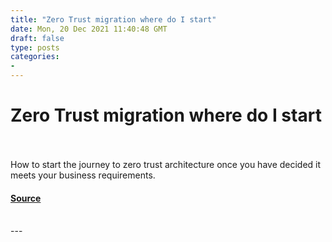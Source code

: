 ```yaml
---
title: "Zero Trust migration where do I start"
date: Mon, 20 Dec 2021 11:40:48 GMT
draft: false
type: posts
categories: 
- 
---
```

# Zero Trust migration where do I start

<br/>

<br/>
How to start the journey to zero trust architecture once you have decided it meets your business requirements.

#### [Source](https://www.ncsc.gov.uk/blog-post/zero-trust-migration-where-do-i-start)

<br/>
---
